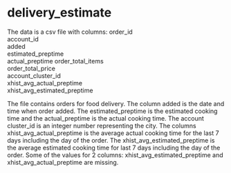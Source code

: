 # delivery_estimate

The data is a csv file with columns:
order_id	
account_id	
added	
estimated_preptime	
actual_preptime	order_total_items	
order_total_price	
account_cluster_id	
xhist_avg_actual_preptime	
xhist_avg_estimated_preptime

The file contains orders for food delivery. 
The column added is the date and time when order added. 
The estimated_preptime is the estimated cooking time and the actual_preptime is the actual cooking time. 
The account cluster_id is an integer number representing the city. 
The columns xhist_avg_actual_preptime is the average actual cooking time for the last 7 days including the day of the order. 
The xhist_avg_estimated_preptime is the average estimated cooking time for last 7 days including the day of the order.
Some of the values for 2 columns: xhist_avg_estimated_preptime and xhist_avg_actual_preptime are missing.